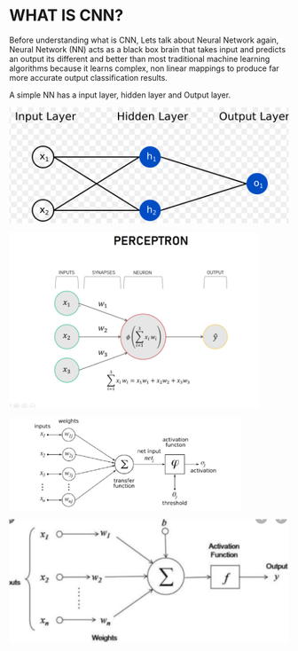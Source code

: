 
# WHAT IS CNN?

Before understanding what is CNN, Lets talk about Neural Network again, Neural Network (NN) acts as a black box brain that takes input and predicts an output 
its different and better than most traditional machine learning algorithms because it learns complex, non linear mappings to produce far more accurate output classification results.

A simple NN has a input layer, hidden layer and Output layer. 

![NN1](images/NN1.PNG)



![NN2](images/nn2.PNG)



![NN3](images/nn3.PNG)

![NN4](images/nn4.PNG)






